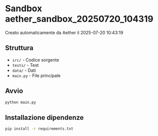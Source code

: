 # Sandbox aether_sandbox_20250720_104319

Creato automaticamente da Aether il 2025-07-20 10:43:19

## Struttura
- `src/` - Codice sorgente
- `tests/` - Test
- `data/` - Dati
- `main.py` - File principale

## Avvio
```bash
python main.py
```

## Installazione dipendenze
```bash
pip install -r requirements.txt
```

